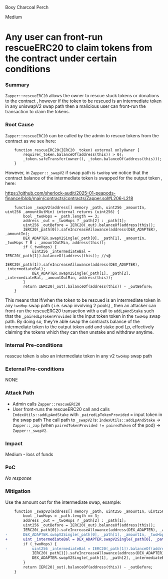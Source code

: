 Boxy Charcoal Perch

Medium

# Any user can front-run rescueERC20 to claim tokens from the contract under certain conditions

### Summary

`Zapper::rescueERC20` allows the owner to rescue stuck tokens or donations to the contract , however if the token to be rescued is an intermediate token in any uniswapV2 swap path then a malicious user can front-run the transaction to claim the tokens.


### Root Cause

`Zapper::rescueERC20` can be called by the admin to rescue tokens from the contract as we see here:
```solidity
    function rescueERC20(IERC20 _token) external onlyOwner {
        require(_token.balanceOf(address(this)) > 0);
        _token.safeTransfer(owner(), _token.balanceOf(address(this)));
    }
```

However, in `Zapper::_swapV2` if swap path is `twoHop` we notice that the contract balance of the intermediate token is swapped for the output token , here:

https://github.com/sherlock-audit/2025-01-peapods-finance/blob/main/contracts/contracts/Zapper.sol#L206-L218
```solidity
    function _swapV2(address[] memory _path, uint256 _amountIn, uint256 _amountOutMin) internal returns (uint256) {
        bool _twoHops = _path.length == 3;
        address _out = _twoHops ? _path[2] : _path[1];
        uint256 _outBefore = IERC20(_out).balanceOf(address(this));
        IERC20(_path[0]).safeIncreaseAllowance(address(DEX_ADAPTER), _amountIn);
        DEX_ADAPTER.swapV2Single(_path[0], _path[1], _amountIn, _twoHops ? 0 : _amountOutMin, address(this));
        if (_twoHops) {
            uint256 _intermediateBal = IERC20(_path[1]).balanceOf(address(this)); //<@
            IERC20(_path[1]).safeIncreaseAllowance(address(DEX_ADAPTER), _intermediateBal);
            DEX_ADAPTER.swapV2Single(_path[1], _path[2], _intermediateBal, _amountOutMin, address(this));
        }
        return IERC20(_out).balanceOf(address(this)) - _outBefore;
    }
```

This means that if/when the token to be rescued is an intermediate token in any `twoHop` swap path ( i.e. swap involving 2 pools) , then an attacker can front-run the rescueERC20 transaction with a call to `addLpAndStake` such that the `_pairedLpTokenProvided` is the input token token in the `twoHop` swap path.
By doing so, they're able swap the contracts balance of the intermediate token to the output token add and stake pod Lp, effectively claiming the tokens which they can then unstake and withdraw anytime.


### Internal Pre-conditions

reascue token is also an intermediate token in any v2 `twoHop` swap path


### External Pre-conditions

NONE

### Attack Path

- Admin calls `Zapper::rescueERC20`
- User front-runs the rescueERC20 call and calls `IndexUtils::addLpAndStake` with `_pairedLpTokenProvided` = input token in the swap path
  The call path to `_swapV2` is: `IndexUtils::addLpAndStake` -> `Zapper::_zap` (when `pairedTokenProvided != pairedToken` of the pod) -> `Zapper::_swapV2`.


### Impact

Medium - loss of funds


### PoC

_No response_

### Mitigation

Use the amount out for the intermediate swap, example:

```diff
    function _swapV2(address[] memory _path, uint256 _amountIn, uint256 _amountOutMin) internal returns (uint256) {
        bool _twoHops = _path.length == 3;
        address _out = _twoHops ? _path[2] : _path[1];
        uint256 _outBefore = IERC20(_out).balanceOf(address(this));
        IERC20(_path[0]).safeIncreaseAllowance(address(DEX_ADAPTER), _amountIn);
-       DEX_ADAPTER.swapV2Single(_path[0], _path[1], _amountIn, _twoHops ? 0 : _amountOutMin, address(this));
+       uint _intermediateBal = DEX_ADAPTER.swapV2Single(_path[0], _path[1], _amountIn, _twoHops ? 0 : _amountOutMin, address(this));
        if (_twoHops) {
-           uint256 _intermediateBal = IERC20(_path[1]).balanceOf(address(this));
            IERC20(_path[1]).safeIncreaseAllowance(address(DEX_ADAPTER), _intermediateBal);
            DEX_ADAPTER.swapV2Single(_path[1], _path[2], _intermediateBal, _amountOutMin, address(this));
        }
        return IERC20(_out).balanceOf(address(this)) - _outBefore;
    }
```